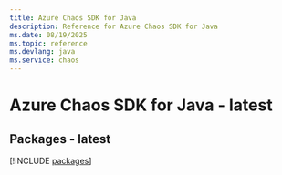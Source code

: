 ```yaml
---
title: Azure Chaos SDK for Java
description: Reference for Azure Chaos SDK for Java
ms.date: 08/19/2025
ms.topic: reference
ms.devlang: java
ms.service: chaos
---
```

# Azure Chaos SDK for Java - latest
## Packages - latest
[!INCLUDE [packages](chaos-index.md)]